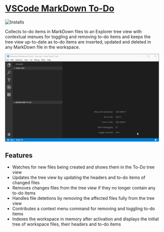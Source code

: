 # [VSCode MarkDown To-Do](https://marketplace.visualstudio.com/items?itemName=TomasHubelbauer.vscode-markdown-todo)
![Installs](https://vsmarketplacebadge.apphb.com/installs-short/TomasHubelbauer.vscode-markdown-todo.svg)

Collects to-do items in MarkDown files to an Explorer tree view with contextual menues for toggling and removing to-do items and keeps the tree view up-to-date as to-do items are inserted, updated and deleted in any MarkDown file in the workspace.

![Screenshot](screenshot.gif)

## Features

- Watches for new files being created and shows them in the To-Do tree view
- Updates the tree view by updating the headers and to-do items of changed files
- Removes changes files from the tree view if they no longer contain any to-do items
- Handles file detetions by removing the affected files fully from the tree view
- Contributes a context menu command for removing and toggling to-do items
- Indexes the workspace in memory after activation and displays the initial tree of workspace files, their headers and to-do items
